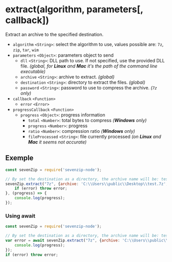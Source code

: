 # extract(algorithm, parameters[, callback])

Extract an archive to the specified destination.

- `algorithm` `<String>`: select the algorithm to use, values possible are: `7z`, `zip`, `tar`, `wim`
- `parameters` `<Object>`: parameters object to send
    - `dll` `<String>`: DLL path to use. If not specified, use the provided DLL file. _(global, for **Linux** and **Mac** it's the path of the command line executable)_
    - `archive` `<String>`: archive to extract. _(global)_
    - `destination` `<String>`: directory to extract the files. _(global)_
    - `password` `<String>`: password to use to compress the archive. _(`7z` only)_
- `callback` `<Function>`
    - `error` `<Error>`
- `progressCallback` `<Function>`
    - `progress` `<Object>`: progress information
        - `total` `<Number>`: total bytes to compress _(**Windows** only)_
        - `progress` `<Number>`: progress
        - `ratio` `<Number>`: compression ratio _(**Windows** only)_
        - `fileProcessed` `<String>`: file currently processed _(on **Linux** and **Mac** it seems not accurate)_

## Exemple
```js
const sevenZip = require('sevenzip-node');

// By set the destination as a directory, the archive name will be: test.7z
sevenZip.extract("7z", {archive: 'C:\\Users\\public\\Desktop\\test.7z', destination: 'C:\\Users\\tcroi\\Desktop\\test'}, (error) => {
    if (error) throw error;
}, (progress) => {
    console.log(progress);
});
```

### Using await
```js
const sevenZip = require('sevenzip-node');

// By set the destination as a directory, the archive name will be: test.7z
var error = await sevenZip.extract("7z", {archive: 'C:\\Users\\public\\Desktop\\test.7z', destination: 'C:\\Users\\tcroi\\Desktop\\test'}, null, (progress) => {
    console.log(progress);
});
if (error) throw error;
```
